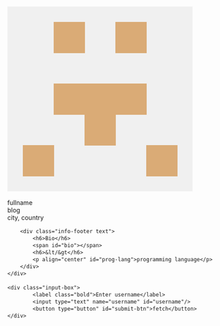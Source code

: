 
<html lang="en">
<body>

<div class="error" id="error"></div>


<section class="container"> 
    <div class="info-box" >
        <div class="info-header">
            <img src="assets/img/defaultProf.png" id="prof-img">
            <div class="prof-info">
                <p class="text">
                    <span class="bold" id="fullname">fullname</span>
                    </br>
                    <span id="blog-addr">blog</span>
                    </br>
                    <span id="location">city, country</span>
                </p>
            </div>               
        </div>

        <div class="info-footer text">
            <h6>Bio</h6>
            <span id="bio"></span>
            <h6>&lt/&gt</h6>
            <p align="center" id="prog-lang">programming language</p>
        </div>
    </div>

    <div class="input-box">
            <label class="bold">Enter username</label>
            <input type="text" name="username" id="username"/>
            <button type="button" id="submit-btn">fetch</button> 
    </div>
</section> 

<script src="assets/js/script.js"></script>
</body>
</html>
